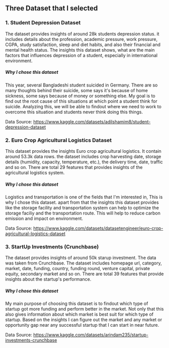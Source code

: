 
<h2> Three Dataset that I selected </h2>

<h3>1. Student Depression Dataset</h3>
The dataset provides insights of around 28k students depression status. it includes details about the profession, academic pressure, work pressure, CGPA, study satisfaction, sleep and diet habits, and also their financial and mental health status. The insights this dataset shows, what are the main factors that influences depression of a student, especially in international environment.


<h5>Why I chose this dataset</h5>
This year, several Bangladeshi student suicided in Germany. There are so many thoughts behind their suicide, some says it's because of home sickness, some says because of money or something else. My goal is to find out the root cause of this situations at which point a student think for suicide. Analyzing this, we will be able to findout where we need to work to overcome this situation and students never think doing this things.

Data Source: https://www.kaggle.com/datasets/adilshamim8/student-depression-dataset



<h3>2. Euro Crop Agricultural Logistics Dataset</h3>
This dataset provides the insights Euro crop agricultural logistics. It contain around 53.3k data rows. the dataset includes crop harvesting date, storage details (humidity, capacity, temperature, etc.), the delivery time, date, traffic and so on. There are total 29 features that provides insights of the agricultural logistics system.

<h5>Why I chose this dataset</h5>
Logistics and transportation is one of the fields that I'm interested in, This is why I chose this dataset. apart from that the insights this dataset provides like the storage facility and transportation system can help to optimize the storage faciliy and the transportation route. This will help to reduce carbon emission and impact on environment.

Data Source: https://www.kaggle.com/datasets/datasetengineer/euro-crop-agricultural-logistics-dataset



<h3>3. StartUp Investments (Crunchbase)</h3>
The dataset provides insights of around 50k starup investment. The data was taken from Crunchbase. The dataset includes homepage url, category, market, date, funding, country, funding round, venture capital, private equity, secondary market and so on. There are total 39 features that provide insights about the startup's performance.

<h5>Why I chose this dataset</h5>
My main purpose of choosing this dataset is to findout which type of startup got more funding and perform better in the market. Not only that this also gives information about which market is best suit for which type of startup. Based on the insights I can figure out the market and any market or opportunity gap near any successful startup that I can start in near future.


Data Source: https://www.kaggle.com/datasets/arindam235/startup-investments-crunchbase
